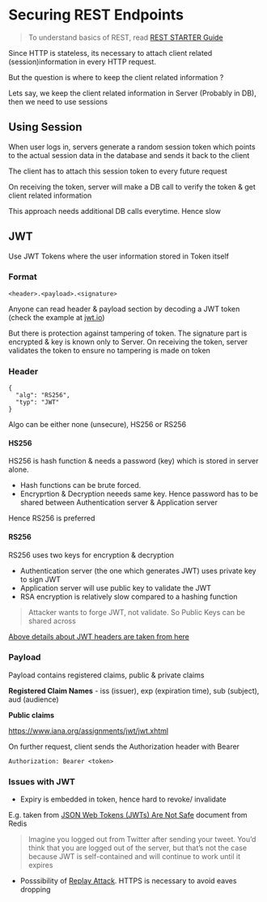 # Securing REST Endpoints

> To understand basics of REST, read [REST STARTER Guide](https://github.com/iamvickyav/interview-preparation/blob/master/Concepts/REST-Starter.md) 


Since HTTP is stateless, its necessary to attach client related (session)information in every HTTP request. 

But the question is where to keep the client related information ?

Lets say, we keep the client related information in Server (Probably in DB), then we need to use sessions

## Using Session

When user logs in, servers generate a random session token which
points to the actual session data in the database and sends it back to the client

The client has to attach this session token to every future request

On receiving the token, server will make a DB call to verify the token & get client related information

This approach needs additional DB calls everytime. Hence slow

## JWT

Use JWT Tokens where the user information stored in Token itself

### Format

```
<header>.<payload>.<signature>
```

Anyone can read header & payload section by decoding a JWT token (check the example at [jwt.io](https://jwt.io/))

But there is protection against tampering of token. The signature part is encrypted & key is known only to Server. On receiving the token, server validates the token to ensure no tampering is made on token

### Header

```
{
  "alg": "RS256",
  "typ": "JWT"
}
```

Algo can be either none (unsecure), HS256 or RS256

#### HS256 

HS256 is hash function & needs a password (key) which is stored in server alone. 

* Hash functions can be brute forced. 
* Encryprtion & Decryption neeeds same key. Hence password has to be shared between Authentication server & Application server

Hence RS256 is preferred 

#### RS256

RS256 uses two keys for encryption & decryption

* Authentication server (the one which generates JWT) uses private key to sign JWT
* Application server will use public key to validate the JWT 
* RSA encryption is relatively slow compared to a hashing function

> Attacker wants to forge JWT, not validate. So Public Keys can be shared across

[Above details about JWT headers are taken from here](https://blog.angular-university.io/angular-jwt/)

### Payload 

Payload contains registered claims, public & private claims

**Registered Claim Names** - iss (issuer), exp (expiration time), sub (subject), aud (audience)

**Public claims**

https://www.iana.org/assignments/jwt/jwt.xhtml

On further request, client sends the Authorization header with Bearer

```
Authorization: Bearer <token>
```

### Issues with JWT

* Expiry is embedded in token, hence hard to revoke/
invalidate

E.g. taken from [JSON Web Tokens (JWTs) Are Not Safe](https://redis.com/wp-content/uploads/2022/03/jwts-not-safe-e-book.pdf) document from Redis

> Imagine you logged out from Twitter after sending your tweet. You’d think that you are logged out of the server, but that’s not the case because JWT is self-contained and will continue to work until it expires

* Posssibility of [Replay Attack](https://www.geeksforgeeks.org/replay-attack/). HTTPS is necessary to avoid eaves dropping

